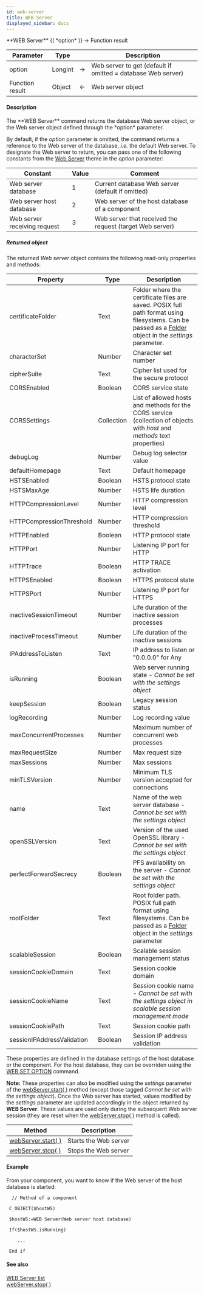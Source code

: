 ```yaml
---
id: web-server
title: WEB Server
displayed_sidebar: docs
---
```


<!--REF #_command_.WEB Server.Syntax-->**WEB Server** {( *option* )} -> Function result<!-- END REF-->
<!--REF #_command_.WEB Server.Params-->
| Parameter | Type |  | Description |
| --- | --- | --- | --- |
| option | Longint | -> | Web server to get (default if omitted = database Web server) |
| Function result | Object | <- | Web server object |

<!-- END REF-->

#### Description 

<!--REF #_command_.WEB Server.Summary-->The **WEB Server** command returns the database Web server object, or the Web server object defined through the *option* parameter.<!-- END REF--> 

By default, if the *option* parameter is omitted, the command returns a reference to the Web server of the database, *i.e.* the default Web server. To designate the Web server to return, you can pass one of the following constants from the [Web Server](/4Dv20R6/4D/20-R6/Web-Server.302-6958523.en.html) theme in the *option* parameter:

| Constant                     | Value | Comment                                                  |
| ---------------------------- | ----- | -------------------------------------------------------- |
| Web server database          | 1     | Current database Web server (default if omitted)         |
| Web server host database     | 2     | Web server of the host database of a component           |
| Web server receiving request | 3     | Web server that received the request (target Web server) |

##### Returned object 

The returned *Web server* object contains the following read-only properties and methods:

| **Property**               | **Type**   | **Description**                                                                                                                                                    |
| -------------------------- | ---------- | ------------------------------------------------------------------------------------------------------------------------------------------------------------------ |
| certificateFolder          | Text       | Folder where the certificate files are saved. POSIX full path format using filesystems. Can be passed as a [Folder](folder.md) object in the *settings* parameter. |
| characterSet               | Number     | Character set number                                                                                                                                               |
| cipherSuite                | Text       | Cipher list used for the secure protocol                                                                                                                           |
| CORSEnabled                | Boolean    | CORS service state                                                                                                                                                 |
| CORSSettings               | Collection | List of allowed hosts and methods for the CORS service (collection of objects with *host* and *methods* text properties)                                           |
| debugLog                   | Number     | Debug log selector value                                                                                                                                           |
| defaultHomepage            | Text       | Default homepage                                                                                                                                                   |
| HSTSEnabled                | Boolean    | HSTS protocol state                                                                                                                                                |
| HSTSMaxAge                 | Number     | HSTS life duration                                                                                                                                                 |
| HTTPCompressionLevel       | Number     | HTTP compression level                                                                                                                                             |
| HTTPCompressionThreshold   | Number     | HTTP compression threshold                                                                                                                                         |
| HTTPEnabled                | Boolean    | HTTP protocol state                                                                                                                                                |
| HTTPPort                   | Number     | Listening IP port for HTTP                                                                                                                                         |
| HTTPTrace                  | Boolean    | HTTP TRACE activation                                                                                                                                              |
| HTTPSEnabled               | Boolean    | HTTPS protocol state                                                                                                                                               |
| HTTPSPort                  | Number     | Listening IP port for HTTPS                                                                                                                                        |
| inactiveSessionTimeout     | Number     | Life duration of the inactive session processes                                                                                                                    |
| inactiveProcessTimeout     | Number     | Life duration of the inactive sessions                                                                                                                             |
| IPAddressToListen          | Text       | IP address to listen or "0.0.0.0" for Any                                                                                                                          |
| isRunning                  | Boolean    | Web server running state - *Cannot be set with the settings object*                                                                                                |
| keepSession                | Boolean    | Legacy session status                                                                                                                                              |
| logRecording               | Number     | Log recording value                                                                                                                                                |
| maxConcurrentProcesses     | Number     | Maximum number of concurrent web processes                                                                                                                         |
| maxRequestSize             | Number     | Max request size                                                                                                                                                   |
| maxSessions                | Number     | Max sessions                                                                                                                                                       |
| minTLSVersion              | Number     | Minimum TLS version accepted for connections                                                                                                                       |
| name                       | Text       | Name of the web server database - *Cannot be set with the* *settings* *object*                                                                                     |
| openSSLVersion             | Text       | Version of the used OpenSSL library - *Cannot be set with the* *settings* *object*                                                                                 |
| perfectForwardSecrecy      | Boolean    | PFS availability on the server - *Cannot be set with the* *settings* *object*                                                                                      |
| rootFolder                 | Text       | Root folder path. POSIX full path format using filesystems. Can be passed as a [Folder](folder.md) object in the *settings* parameter                              |
| scalableSession            | Boolean    | Scalable session management status                                                                                                                                 |
| sessionCookieDomain        | Text       | Session cookie domain                                                                                                                                              |
| sessionCookieName          | Text       | Session cookie name - *Cannot be set with the* *settings* *object in scalable session management mode*                                                             |
| sessionCookiePath          | Text       | Session cookie path                                                                                                                                                |
| sessionIPAddressValidation | Boolean    | Session IP address validation                                                                                                                                      |

These properties are defined in the database settings of the host database or the component. For the host database, they can be overriden using the [WEB SET OPTION](web-set-option.md) command. 

**Note:** These properties can also be modified using the *settings* parameter of the [webServer.start( )](/4Dv20R6/4D/20-R6/webServerstart.305-6957720.en.html) method (except those tagged *Cannot be set with the settings object*). Once the Web server has started, values modified by the *settings* parameter are updated accordingly in the object returned by **WEB Server**. These values are used only during the subsequent Web server session (they are reset when the [webServer.stop( )](/4Dv20R6/4D/20-R6/webServerstop.305-6957719.en.html) method is called). 

| **Method**                                                                 | **Description**       |
| -------------------------------------------------------------------------- | --------------------- |
| [webServer.start( )](/4Dv20R6/4D/20-R6/webServerstart.305-6957720.en.html) | Starts the Web server |
| [webServer.stop( )](/4Dv20R6/4D/20-R6/webServerstop.305-6957719.en.html)   | Stops the Web server  |

#### Example 

From your component, you want to know if the Web server of the host database is started:

```4d
  // Method of a component

 C_OBJECT($hostWS)

 $hostWS:=WEB Server(Web server host database)

 If($hostWS.isRunning)

    ...

 End if
```

#### See also 
[WEB Server list](web-server-list.md)  
[webServer.stop( )](../../4D/20-R6/webServerstop.300-6957719.en.html)  